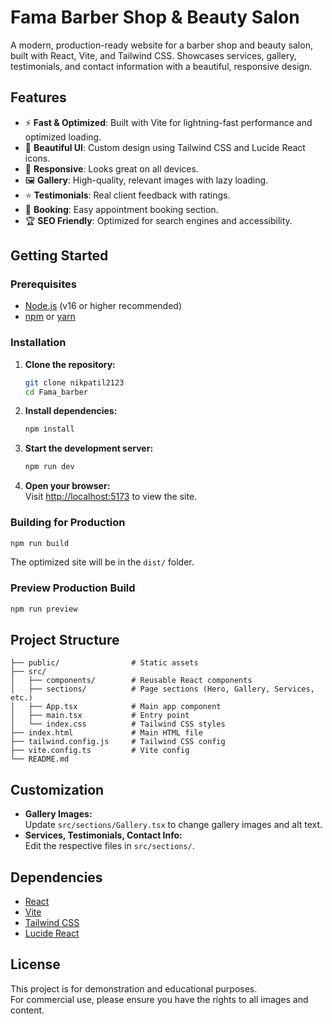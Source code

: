 # Fama Barber Shop & Beauty Salon

A modern, production-ready website for a barber shop and beauty salon, built with React, Vite, and Tailwind CSS.
Showcases services, gallery, testimonials, and contact information with a beautiful, responsive design.

## Features

- ⚡ **Fast & Optimized**: Built with Vite for lightning-fast performance and optimized loading.
- 🎨 **Beautiful UI**: Custom design using Tailwind CSS and Lucide React icons.
- 📱 **Responsive**: Looks great on all devices.
- 🖼️ **Gallery**: High-quality, relevant images with lazy loading.
- ⭐ **Testimonials**: Real client feedback with ratings.
- 📅 **Booking**: Easy appointment booking section.
- 🏆 **SEO Friendly**: Optimized for search engines and accessibility.

## Getting Started

### Prerequisites

- [Node.js](https://nodejs.org/) (v16 or higher recommended)
- [npm](https://www.npmjs.com/) or [yarn](https://yarnpkg.com/)

### Installation

1. **Clone the repository:**
   ```bash
   git clone nikpatil2123
   cd Fama_barber
   ```

2. **Install dependencies:**
   ```bash
   npm install
   ```

3. **Start the development server:**
   ```bash
   npm run dev
   ```

4. **Open your browser:**  
   Visit [http://localhost:5173](http://localhost:5173) to view the site.

### Building for Production

```bash
npm run build
```
The optimized site will be in the `dist/` folder.

### Preview Production Build

```bash
npm run preview
```

## Project Structure

```
├── public/                # Static assets
├── src/
│   ├── components/        # Reusable React components
│   ├── sections/          # Page sections (Hero, Gallery, Services, etc.)
│   ├── App.tsx            # Main app component
│   ├── main.tsx           # Entry point
│   └── index.css          # Tailwind CSS styles
├── index.html             # Main HTML file
├── tailwind.config.js     # Tailwind CSS config
├── vite.config.ts         # Vite config
└── README.md
```

## Customization

- **Gallery Images:**  
  Update `src/sections/Gallery.tsx` to change gallery images and alt text.
- **Services, Testimonials, Contact Info:**  
  Edit the respective files in `src/sections/`.

## Dependencies

- [React](https://react.dev/)
- [Vite](https://vitejs.dev/)
- [Tailwind CSS](https://tailwindcss.com/)
- [Lucide React](https://lucide.dev/)

## License

This project is for demonstration and educational purposes.  
For commercial use, please ensure you have the rights to all images and content. 
